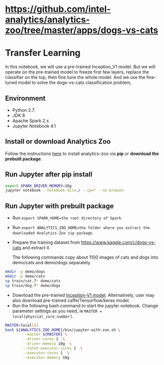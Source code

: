 # https://github.com/intel-analytics/analytics-zoo/tree/master/apps/dogs-vs-cats
# Transfer Learning
In this notebook, we will use a pre-trained Inception_V1 model. But we will operate on the pre-trained model to freeze first few layers, replace the classifier on the top, then fine tune the whole model. And we use the fine-tuned model to solve the dogs-vs-cats classification problem,

## Environment
* Python 2.7
* JDK 8
* Apache Spark 2.x
* Jupyter Notebook 4.1

## Install or download Analytics Zoo
Follow the instructions [here](https://analytics-zoo.github.io/master/#PythonUserGuide/install/) to install analytics-zoo via __pip__ or __download the prebuilt package__.

## Run Jupyter after pip install
```bash
export SPARK_DRIVER_MEMORY=10g
jupyter notebook --notebook-dir=./ --ip=* --no-browser
```

## Run Jupyter with prebuilt package
* Run `export SPARK_HOME=the root directory of Spark`.
* Run `export ANALYTICS_ZOO_HOME=the folder where you extract the downloaded Analytics Zoo zip package`.
* Prepare the training dataset from https://www.kaggle.com/c/dogs-vs-cats and extract it.
  
  The following commands copy about 1100 images of cats and dogs into demo/cats and demo/dogs separately.
```bash          
mkdir -p demo/dogs
mkdir -p demo/cats
cp train/cat.7* demo/cats
cp train/dog.7* demo/dogs
```

* Download the pre-trained [Inception-V1 model](https://s3-ap-southeast-1.amazonaws.com/bigdl-models/imageclassification/imagenet/bigdl_inception-v1_imagenet_0.4.0.model). Alternatively, user may also download pre-trained caffe/Tensorflow/keras model.
* Run the following bash command to start the jupyter notebook. Change parameter settings as you need, ie `MASTER = local[physcial_core_number]`.
```bash
MASTER=local[4]
bash ${ANALYTICS_ZOO_HOME}/bin/jupyter-with-zoo.sh \
        --master ${MASTER} \
        --driver-cores 1  \
        --driver-memory 10g  \
        --total-executor-cores 1  \
        --executor-cores 1  \
        --executor-memory 10g
```
